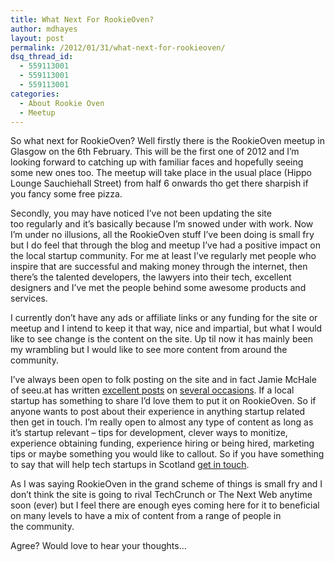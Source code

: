 ```yaml
---
title: What Next For RookieOven?
author: mdhayes
layout: post
permalink: /2012/01/31/what-next-for-rookieoven/
dsq_thread_id:
  - 559113001
  - 559113001
  - 559113001
categories:
  - About Rookie Oven
  - Meetup
---
```

So what next for RookieOven? Well firstly there is the RookieOven meetup in Glasgow on the 6th February. This will be the first one of 2012 and I&#8217;m looking forward to catching up with familiar faces and hopefully seeing some new ones too. The meetup will take place in the usual place (Hippo Lounge Sauchiehall Street) from half 6 onwards tho get there sharpish if you fancy some free pizza.

Secondly, you may have noticed I&#8217;ve not been updating the site too regularly and it&#8217;s basically because I&#8217;m snowed under with work. Now I&#8217;m under no illusions, all the RookieOven stuff I&#8217;ve been doing is small fry but I do feel that through the blog and meetup I&#8217;ve had a positive impact on the local startup community. For me at least I&#8217;ve regularly met people who inspire that are successful and making money through the internet, then there&#8217;s the talented developers, the lawyers into their tech, excellent designers and I&#8217;ve met the people behind some awesome products and services.

I currently don&#8217;t have any ads or affiliate links or any funding for the site or meetup and I intend to keep it that way, nice and impartial, but what I would like to see change is the content on the site. Up til now it has mainly been my wrambling but I would like to see more content from around the community.

I&#8217;ve always been open to folk posting on the site and in fact Jamie McHale of seeu.at has written [excellent posts][1] on [several occasions][2]. If a local startup has something to share I&#8217;d love them to put it on RookieOven. So if anyone wants to post about their experience in anything startup related then get in touch. I&#8217;m really open to almost any type of content as long as it&#8217;s startup relevant &#8211; tips for development, clever ways to monitize, experience obtaining funding, experience hiring or being hired, marketing tips or maybe something you would like to callout. So if you have something to say that will help tech startups in Scotland [get in touch][3].

As I was saying RookieOven in the grand scheme of things is small fry and I don&#8217;t think the site is going to rival TechCrunch or The Next Web anytime soon (ever) but I feel there are enough eyes coming here for it to beneficial on many levels to have a mix of content from a range of people in the community.

Agree? Would love to hear your thoughts&#8230;

 [1]: http://rookieoven.com/2011/12/05/have-you-spoken-to-your-customers-yet/ "Have You Spoken to Your Customers Yet?"
 [2]: http://rookieoven.com/2011/08/23/getting-your-startup-blog-up-and-running/ "Getting Your Startup Blog Up and Running"
 [3]: http://rookieoven.com/contact/ "Contact"